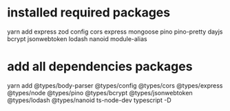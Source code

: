 # installed required packages

yarn add express zod config cors express mongoose pino pino-pretty dayjs bcrypt jsonwebtoken lodash nanoid module-alias

# add all dependencies packages

yarn add @types/body-parser @types/config @types/cors @types/express @types/node @types/pino @types/bcrypt @types/jsonwebtoken @types/lodash @types/nanoid ts-node-dev typescript -D
